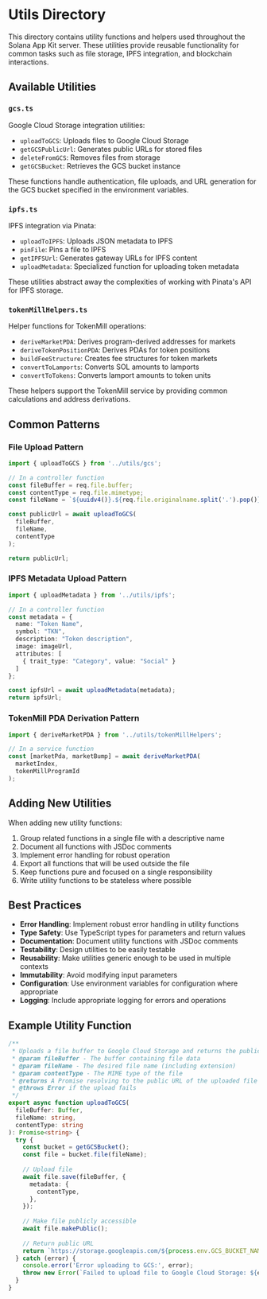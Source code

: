 # Utils Directory

This directory contains utility functions and helpers used throughout the Solana App Kit server. These utilities provide reusable functionality for common tasks such as file storage, IPFS integration, and blockchain interactions.

## Available Utilities

### `gcs.ts`

Google Cloud Storage integration utilities:

- `uploadToGCS`: Uploads files to Google Cloud Storage
- `getGCSPublicUrl`: Generates public URLs for stored files
- `deleteFromGCS`: Removes files from storage
- `getGCSBucket`: Retrieves the GCS bucket instance

These functions handle authentication, file uploads, and URL generation for the GCS bucket specified in the environment variables.

### `ipfs.ts`

IPFS integration via Pinata:

- `uploadToIPFS`: Uploads JSON metadata to IPFS
- `pinFile`: Pins a file to IPFS
- `getIPFSUrl`: Generates gateway URLs for IPFS content
- `uploadMetadata`: Specialized function for uploading token metadata

These utilities abstract away the complexities of working with Pinata's API for IPFS storage.

### `tokenMillHelpers.ts`

Helper functions for TokenMill operations:

- `deriveMarketPDA`: Derives program-derived addresses for markets
- `deriveTokenPositionPDA`: Derives PDAs for token positions
- `buildFeeStructure`: Creates fee structures for token markets
- `convertToLamports`: Converts SOL amounts to lamports
- `convertToTokens`: Converts lamport amounts to token units

These helpers support the TokenMill service by providing common calculations and address derivations.

## Common Patterns

### File Upload Pattern

```typescript
import { uploadToGCS } from '../utils/gcs';

// In a controller function
const fileBuffer = req.file.buffer;
const contentType = req.file.mimetype;
const fileName = `${uuidv4()}.${req.file.originalname.split('.').pop()}`;

const publicUrl = await uploadToGCS(
  fileBuffer,
  fileName,
  contentType
);

return publicUrl;
```

### IPFS Metadata Upload Pattern

```typescript
import { uploadMetadata } from '../utils/ipfs';

// In a controller function
const metadata = {
  name: "Token Name",
  symbol: "TKN",
  description: "Token description",
  image: imageUrl,
  attributes: [
    { trait_type: "Category", value: "Social" }
  ]
};

const ipfsUrl = await uploadMetadata(metadata);
return ipfsUrl;
```

### TokenMill PDA Derivation Pattern

```typescript
import { deriveMarketPDA } from '../utils/tokenMillHelpers';

// In a service function
const [marketPda, marketBump] = await deriveMarketPDA(
  marketIndex,
  tokenMillProgramId
);
```

## Adding New Utilities

When adding new utility functions:

1. Group related functions in a single file with a descriptive name
2. Document all functions with JSDoc comments
3. Implement error handling for robust operation
4. Export all functions that will be used outside the file
5. Keep functions pure and focused on a single responsibility
6. Write utility functions to be stateless where possible

## Best Practices

- **Error Handling**: Implement robust error handling in utility functions
- **Type Safety**: Use TypeScript types for parameters and return values
- **Documentation**: Document utility functions with JSDoc comments
- **Testability**: Design utilities to be easily testable
- **Reusability**: Make utilities generic enough to be used in multiple contexts
- **Immutability**: Avoid modifying input parameters
- **Configuration**: Use environment variables for configuration where appropriate
- **Logging**: Include appropriate logging for errors and operations

## Example Utility Function

```typescript
/**
 * Uploads a file buffer to Google Cloud Storage and returns the public URL
 * @param fileBuffer - The buffer containing file data
 * @param fileName - The desired file name (including extension)
 * @param contentType - The MIME type of the file
 * @returns A Promise resolving to the public URL of the uploaded file
 * @throws Error if the upload fails
 */
export async function uploadToGCS(
  fileBuffer: Buffer,
  fileName: string,
  contentType: string
): Promise<string> {
  try {
    const bucket = getGCSBucket();
    const file = bucket.file(fileName);
    
    // Upload file
    await file.save(fileBuffer, {
      metadata: {
        contentType,
      },
    });
    
    // Make file publicly accessible
    await file.makePublic();
    
    // Return public URL
    return `https://storage.googleapis.com/${process.env.GCS_BUCKET_NAME}/${fileName}`;
  } catch (error) {
    console.error('Error uploading to GCS:', error);
    throw new Error(`Failed to upload file to Google Cloud Storage: ${error instanceof Error ? error.message : 'Unknown error'}`);
  }
}
```
